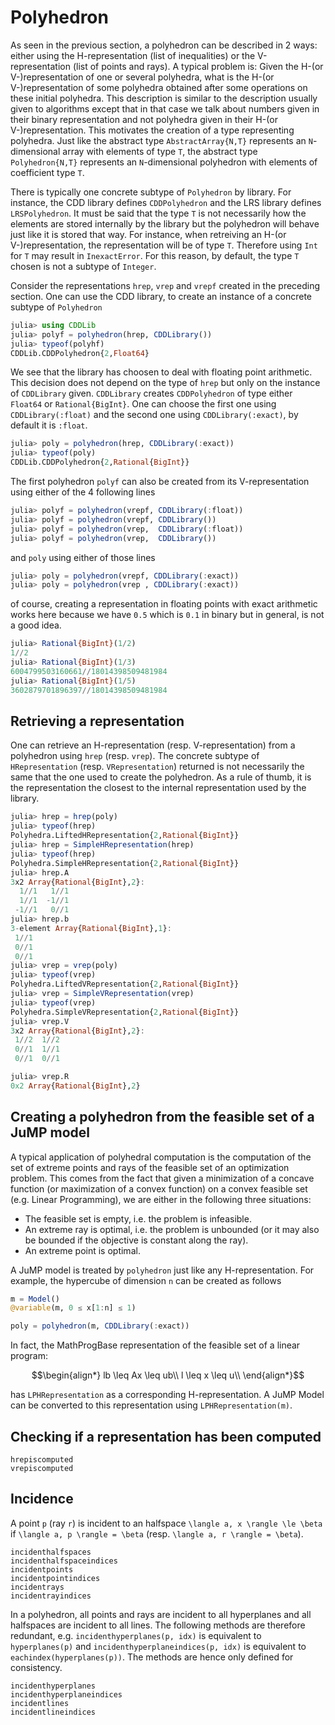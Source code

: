 # Polyhedron

As seen in the previous section, a polyhedron can be described in 2 ways: either using the H-representation (list of inequalities) or the V-representation (list of points and rays).
A typical problem is: Given the H-(or V-)representation of one or several polyhedra, what is the H-(or V-)representation of some polyhedra obtained after some operations on these initial polyhedra.
This description is similar to the description usually given to algorithms except that in that case we talk about numbers given in their binary representation and not polyhedra given in their H-(or V-)representation.
This motivates the creation of a type representing polyhedra.
Just like the abstract type `AbstractArray{N,T}` represents an `N`-dimensional array with elements of type `T`,
the abstract type `Polyhedron{N,T}` represents an `N`-dimensional polyhedron with elements of coefficient type `T`.

There is typically one concrete subtype of `Polyhedron` by library.
For instance, the CDD library defines `CDDPolyhedron` and the LRS library defines `LRSPolyhedron`.
It must be said that the type `T` is not necessarily how the elements are stored internally by the library but the polyhedron will behave just like it is stored that way.
For instance, when retreiving an H-(or V-)representation, the representation will be of type `T`.
Therefore using `Int` for `T` may result in `InexactError`.
For this reason, by default, the type `T` chosen is not a subtype of `Integer`.

Consider the representations `hrep`, `vrep` and `vrepf` created in the preceding section.
One can use the CDD library, to create an instance of a concrete subtype of `Polyhedron`
```julia
julia> using CDDLib
julia> polyf = polyhedron(hrep, CDDLibrary())
julia> typeof(polyhf)
CDDLib.CDDPolyhedron{2,Float64}
```

We see that the library has choosen to deal with floating point arithmetic.
This decision does not depend on the type of `hrep` but only on the instance of `CDDLibrary` given.
`CDDLibrary` creates `CDDPolyhedron` of type either `Float64` or `Rational{BigInt}`.
One can choose the first one using `CDDLibrary(:float)` and the second one using `CDDLibrary(:exact)`, by default it is `:float`.
```julia
julia> poly = polyhedron(hrep, CDDLibrary(:exact))
julia> typeof(poly)
CDDLib.CDDPolyhedron{2,Rational{BigInt}}
```

The first polyhedron `polyf` can also be created from its V-representation using either of the 4 following lines
```julia
julia> polyf = polyhedron(vrepf, CDDLibrary(:float))
julia> polyf = polyhedron(vrepf, CDDLibrary())
julia> polyf = polyhedron(vrep,  CDDLibrary(:float))
julia> polyf = polyhedron(vrep,  CDDLibrary())
```

and `poly` using either of those lines
```julia
julia> poly = polyhedron(vrepf, CDDLibrary(:exact))
julia> poly = polyhedron(vrep , CDDLibrary(:exact))
```

of course, creating a representation in floating points with exact arithmetic works here because we have `0.5` which is `0.1` in binary but in general, is not a good idea.
```julia
julia> Rational{BigInt}(1/2)
1//2
julia> Rational{BigInt}(1/3)
6004799503160661//18014398509481984
julia> Rational{BigInt}(1/5)
3602879701896397//18014398509481984
```

## Retrieving a representation

One can retrieve an H-representation (resp. V-representation) from a polyhedron using `hrep` (resp. `vrep`).
The concrete subtype of `HRepresentation` (resp. `VRepresentation`) returned is not necessarily the same that the one used to create the polyhedron.
As a rule of thumb, it is the representation the closest to the internal representation used by the library.
```julia
julia> hrep = hrep(poly)
julia> typeof(hrep)
Polyhedra.LiftedHRepresentation{2,Rational{BigInt}}
julia> hrep = SimpleHRepresentation(hrep)
julia> typeof(hrep)
Polyhedra.SimpleHRepresentation{2,Rational{BigInt}}
julia> hrep.A
3x2 Array{Rational{BigInt},2}:
  1//1   1//1
  1//1  -1//1
 -1//1   0//1
julia> hrep.b
3-element Array{Rational{BigInt},1}:
 1//1
 0//1
 0//1
julia> vrep = vrep(poly)
julia> typeof(vrep)
Polyhedra.LiftedVRepresentation{2,Rational{BigInt}}
julia> vrep = SimpleVRepresentation(vrep)
julia> typeof(vrep)
Polyhedra.SimpleVRepresentation{2,Rational{BigInt}}
julia> vrep.V
3x2 Array{Rational{BigInt},2}:
 1//2  1//2
 0//1  1//1
 0//1  0//1

julia> vrep.R
0x2 Array{Rational{BigInt},2}
```

## Creating a polyhedron from the feasible set of a JuMP model

A typical application of polyhedral computation is the computation of the set of extreme points and rays of the feasible set of an optimization problem.
This comes from the fact that given a minimization of a concave function (or maximization of a convex function) on a convex feasible set (e.g. Linear Programming),
we are either in the following three situations:

- The feasible set is empty, i.e. the problem is infeasible.
- An extreme ray is optimal, i.e. the problem is unbounded (or it may also be bounded if the objective is constant along the ray).
- An extreme point is optimal.

A JuMP model is treated by `polyhedron` just like any H-representation. For example, the hypercube of dimension `n` can be created as follows
```julia
m = Model()
@variable(m, 0 ≤ x[1:n] ≤ 1)

poly = polyhedron(m, CDDLibrary(:exact))
```

In fact, the MathProgBase representation of the feasible set of a linear program:

```math
\begin{align*}
  lb \leq Ax \leq ub\\
  l \leq x \leq u\\
\end{align*}
```

has `LPHRepresentation` as a corresponding H-representation.
A JuMP Model can be converted to this representation using `LPHRepresentation(m)`.

## Checking if a representation has been computed

```@docs
hrepiscomputed
vrepiscomputed
```

## Incidence

A point ``p`` (ray ``r``) is incident to an halfspace ``\langle a, x \rangle \le \beta`` if ``\langle a, p \rangle = \beta`` (resp. ``\langle a, r \rangle = \beta``).

```@docs
incidenthalfspaces
incidenthalfspaceindices
incidentpoints
incidentpointindices
incidentrays
incidentrayindices
```

In a polyhedron, all points and rays are incident to all hyperplanes and all halfspaces are incident to all lines.
The following methods are therefore redundant, e.g. `incidenthyperplanes(p, idx)` is equivalent to `hyperplanes(p)` and `incidenthyperplaneindices(p, idx)` is equivalent to `eachindex(hyperplanes(p))`.
The methods are hence only defined for consistency.

```@docs
incidenthyperplanes
incidenthyperplaneindices
incidentlines
incidentlineindices
```
